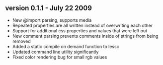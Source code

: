 ## version 0.1.1 - July 22 2009
* New @import parsing, supports media
* Repeated properties are all written instead of overwriting each other
* Support for additional css properties and values that were left out
* New comment parsing prevents comments inside of strings from being removed
* Added a static compile on demand function to lessc
* Updated command line utility significantly
* Fixed color rendering bug for small rgb values
